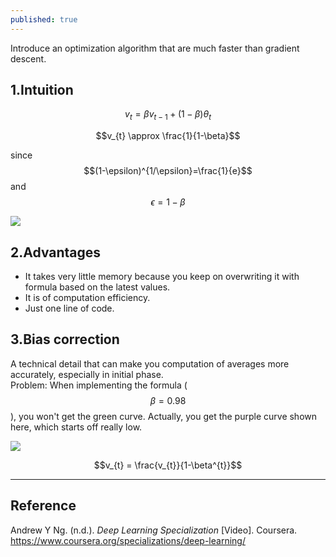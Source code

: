 ```yaml
---
published: true
---
```

Introduce an optimization algorithm that are much faster than gradient descent.
<!--more-->

## 1.Intuition

$$v_{t}=\beta v_{t-1} + (1-\beta)\theta_{t}$$

$$v_{t} \approx \frac{1}{1-\beta}$$

since $$(1-\epsilon)^{1/\epsilon}=\frac{1}{e}$$ and $$\epsilon = 1 - \beta$$

![]({{site.baseurl}}/images/ewa_1.PNG)

## 2.Advantages
- It takes very little memory because you keep on overwriting it with formula based on the latest values.  
- It is of computation efficiency.  
- Just one line of code.  

## 3.Bias correction
A technical detail that can make you computation of averages more accurately, especially in initial phase.  
Problem: When implementing the formula ($$\beta=0.98$$), you won't get the green curve. Actually, you get the purple curve shown here, which starts off really low.

![]({{site.baseurl}}/images/ewa_2.PNG)

$$v_{t} = \frac{v_{t}}{1-\beta^{t}}$$

----
## Reference
Andrew Y Ng. (n.d.). _Deep Learning Specialization_ [Video]. Coursera.  
<https://www.coursera.org/specializations/deep-learning/>
